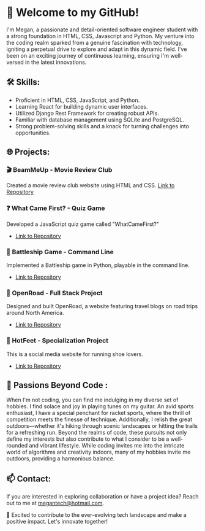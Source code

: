 # 🚀 Welcome to my GitHub!

I'm Megan, a passionate and detail-oriented software engineer student with a strong foundation in HTML, CSS, Javascript and Python. My venture into the coding realm sparked from a genuine fascination with technology, igniting a perpetual drive to explore and adapt in this dynamic field. I've been on an exciting journey of continuous learning, ensuring I'm well-versed in the latest innovations.

## 🛠️ Skills:

- Proficient in HTML, CSS, JavaScript, and Python.
- Learning React for building dynamic user interfaces.
- Utilized Django Rest Framework for creating robust APIs.
- Familiar with database management using SQLite and PostgreSQL.
- Strong problem-solving skills and a knack for turning challenges into opportunities.
  
## 🌐 Projects:

### 🎬 BeamMeUp - Movie Review Club

Created a movie review club website using HTML and CSS.
[Link to Repository](https://github.com/Megwana/beammeup)

### ❓ What Came First? - Quiz Game

Developed a JavaScript quiz game called "WhatCameFirst?"
- [Link to Repository](https://github.com/Megwana/whatcamefirst)

### 🚢 Battleship Game - Command Line

Implemented a Battleship game in Python, playable in the command line.
- [Link to Repository](https://github.com/Megwana/battleship01)

### 🚗 OpenRoad - Full Stack Project

Designed and built OpenRoad, a website featuring travel blogs on road trips around North America.
- [Link to Repository](https://github.com/Megwana/open_road)

### 👟 HotFeet - Specialization Project

This is a social media website for running shoe lovers.
- [Link to Repository](https://github.com/Megwana/backend-hf)

## 🌈 Passions Beyond Code :

When I'm not coding, you can find me indulging in my diverse set of hobbies. I find solace and joy in playing tunes on my guitar. An avid sports enthusiast, I have a special penchant for racket sports, where the thrill of competition meets the finesse of technique. Additionally, I relish the great outdoors—whether it's hiking through scenic landscapes or hitting the trails for a refreshing run. Beyond the realms of code, these pursuits not only define my interests but also contribute to what I consider to be a well-rounded and vibrant lifestyle. While coding invites me into the intricate world of algorithms and creativity indoors, many of my hobbies invite me outdoors, providing a harmonious balance.

## 📫 Contact:

If you are interested in exploring collaboration or have a project idea? Reach out to me at [megantech@hotmail.com](mailto:megantech@hotmail.com).

🚀 Excited to contribute to the ever-evolving tech landscape and make a positive impact. Let's innovate together!
